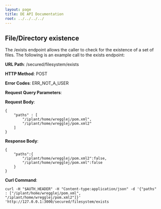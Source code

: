 ```yaml
---
layout: page
title: DE API Documentation
root: ../../../../
---
```


File/Directory existence
------------------------
The /exists endpoint allows the caller to check for the existence of a set of files. The following is an example call to the exists endpoint:

__URL Path__: /secured/filesystem/exists

__HTTP Method__: POST

__Error Codes__: ERR_NOT_A_USER

__Request Query Parameters__:

__Request Body__:

    {
        "paths" : [
            "/iplant/home/wregglej/pom.xml",
            "/iplant/home/wregglej/pom.xml2"
        ]
    }

__Response Body__:

    {
        "paths":{
            "/iplant/home/wregglej/pom.xml2":false,
            "/iplant/home/wregglej/pom.xml":false
        }
    }

__Curl Command__:

    curl -H "$AUTH_HEADER" -H "Content-type:application/json" -d '{"paths" : ["/iplant/home/wregglej/pom.xml", "/iplant/home/wregglej/pom.xml2"]}' 'http://127.0.0.1:3000/secured/filesystem/exists
